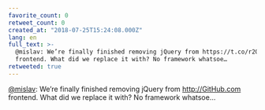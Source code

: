 ```yaml
---
favorite_count: 0
retweet_count: 0
created_at: "2018-07-25T15:24:08.000Z"
lang: en
full_text: >-
  @mislav: We’re finally finished removing jQuery from https://t.co/r2QL2aHBfa
  frontend. What did we replace it with? No framework whatsoe…
retweeted: true
---
```


[@mislav](https://twitter.com/mislav): We’re finally finished removing jQuery
from <http://GitHub.com> frontend. What did we replace it with? No framework
whatsoe…
